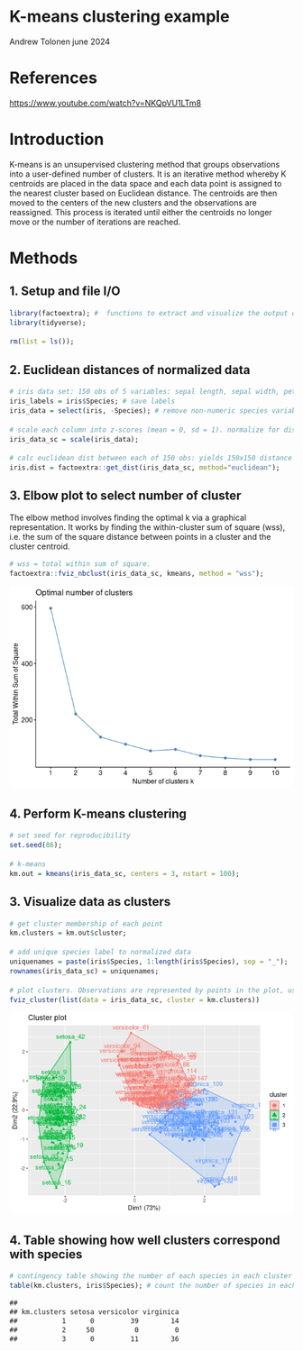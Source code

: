 K-means clustering example
================
Andrew Tolonen
june 2024

# References

<https://www.youtube.com/watch?v=NKQpVU1LTm8>

# Introduction

K-means is an unsupervised clustering method that groups observations
into a user-defined number of clusters. It is an iterative method
whereby K centroids are placed in the data space and each data point is
assigned to the nearest cluster based on Euclidean distance. The
centroids are then moved to the centers of the new clusters and the
observations are reassigned. This process is iterated until either the
centroids no longer move or the number of iterations are reached.

# Methods

## 1. Setup and file I/O

``` r
library(factoextra); #  functions to extract and visualize the output of multivariate data analyses (PCA)
library(tidyverse);

rm(list = ls());
```

## 2. Euclidean distances of normalized data

``` r
# iris data set: 150 obs of 5 variables: sepal length, sepal width, petal length, petal width, species
iris_labels = iris$Species; # save labels 
iris_data = select(iris, -Species); # remove non-numeric species variable

# scale each column into z-scores (mean = 0, sd = 1). normalize for distance matrix.
iris_data_sc = scale(iris_data); 

# calc euclidean dist between each of 150 obs: yields 150x150 distance matrix
iris.dist = factoextra::get_dist(iris_data_sc, method="euclidean");
```

## 3. Elbow plot to select number of cluster

The elbow method involves finding the optimal k via a graphical
representation. It works by finding the within-cluster sum of square
(wss), i.e. the sum of the square distance between points in a cluster
and the cluster centroid.

``` r
# wss = total within sum of square.
factoextra::fviz_nbclust(iris_data_sc, kmeans, method = "wss");
```

![](kmeans_method_files/figure-gfm/Elbow-1.png)<!-- -->

## 4. Perform K-means clustering

``` r
# set seed for reproducibility
set.seed(86);

# k-means
km.out = kmeans(iris_data_sc, centers = 3, nstart = 100);
```

## 3. Visualize data as clusters

``` r
# get cluster membership of each point
km.clusters = km.out$cluster; 

# add unique species label to normalized data
uniquenames = paste(iris$Species, 1:length(iris$Species), sep = "_");
rownames(iris_data_sc) = uniquenames;

# plot clusters. Observations are represented by points in the plot, using principal components if ncol(data) > 2. An ellipse is drawn around each cluster.
fviz_cluster(list(data = iris_data_sc, cluster = km.clusters))
```

![](kmeans_method_files/figure-gfm/view%20clusters-1.png)<!-- -->

## 4. Table showing how well clusters correspond with species

``` r
# contingency table showing the number of each species in each cluster
table(km.clusters, iris$Species); # count the number of species in each cluster
```

    ##            
    ## km.clusters setosa versicolor virginica
    ##           1      0         39        14
    ##           2     50          0         0
    ##           3      0         11        36
